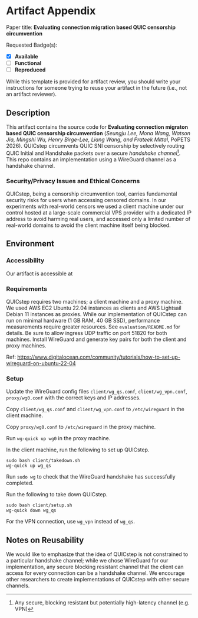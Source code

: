 # Artifact Appendix

Paper title: **Evaluating connection migration based QUIC censorship circumvention**

Requested Badge(s):
  - [x] **Available**
  - [ ] **Functional**
  - [ ] **Reproduced**

While this template is provided for artifact review, you should write your
instructions for someone trying to reuse your artifact in the future (i.e., not
an artifact reviewer).

## Description

This artifact contains the source code for **Evaluating connection migraton based QUIC censorship circumvention** (*Seungju Lee, Mona Wang, Watson Jia, Mingshi Wu, Henry Birge-Lee, Liang Wang, and Prateek Mittal*, PoPETS 2026).
QUICstep circumvents QUIC SNI censorship by selectively routing QUIC Initial and Handshake packets over a secure *handshake channel*[^1].
This repo contains an implementation using a WireGuard channel as a handshake channel.

### Security/Privacy Issues and Ethical Concerns

QUICstep, being a censorship circumvention tool, carries fundamental security risks for users when accessing censored domains.
In our experiments with real-world censors we used a client machine under our control hosted at a large-scale commercial VPS provider with a dedicated IP address to avoid harming real users, and accessed only a limited number of real-world domains to avoid the client machine itself being blocked.

## Environment

### Accessibility 

Our artifact is accessible at 

### Requirements

QUICstep requires two machines; a client machine and a proxy machine.
We used AWS EC2 Ubuntu 22.04 instances as clients and AWS Lightsail Debian 11 instances as proxies.
While our implementation of QUICstep can run on minimal hardware (1 GB RAM, 40 GB SSD), performance measurements require greater resources.
See `evaluation/README.md` for details.
Be sure to allow ingress UDP traffic on port 51820 for both machines.
Install WireGuard and generate key pairs for both the client and proxy machines.

Ref: https://www.digitalocean.com/community/tutorials/how-to-set-up-wireguard-on-ubuntu-22-04

### Setup

Update the WireGuard config files `client/wg_qs.conf`, `client/wg_vpn.conf`, `proxy/wg0.conf` with the correct keys and IP addresses.

Copy `client/wg_qs.conf` and `client/wg_vpn.conf` to `/etc/wireguard` in the client machine.

Copy `proxy/wg0.conf` to `/etc/wireguard` in the proxy machine.

Run `wg-quick up wg0` in the proxy machine.

In the client machine, run the following to set up QUICstep.

```
sudo bash client/takedown.sh
wg-quick up wg_qs
```

Run `sudo wg` to check that the WireGuard handshake has successfully completed.

Run the following to take down QUICstep.

```
sudo bash client/setup.sh
wg-quick down wg_qs
```

For the VPN connection, use `wg_vpn` instead of `wg_qs`.

## Notes on Reusability

We would like to emphasize that the idea of QUICstep is not constrained to a particular handshake channel; while we chose WireGuard for our implementation, any secure blocking resistant channel that the client can access for every connection can be a handshake channel.
We encourage other researchers to create implementations of QUICstep with other secure channels.

[^1]: Any secure, blocking resistant but potentially high-latency channel (e.g. VPN)